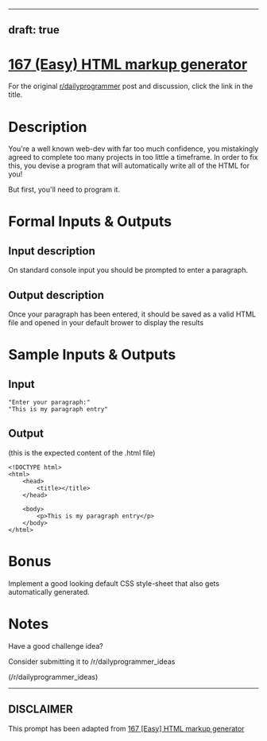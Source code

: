 ---
draft: true
----

# [167 (Easy) HTML markup generator](https://www.reddit.com/r/dailyprogrammer/comments/289png/6162014_challenge_167_easy_html_markup_generator/)

For the original [r/dailyprogrammer](https://www.reddit.com/r/dailyprogrammer/) post and discussion, click the link in the title.

# Description
You're a well known web-dev with far too much confidence, you mistakingly agreed to complete too many projects in too little a timeframe. In order to fix this, you devise a program that will automatically write all of the HTML for you!

But first, you'll need to program it.

# Formal Inputs & Outputs
## Input description
On standard console input you should be prompted to enter a paragraph.

## Output description
Once your paragraph has been entered, it should be saved as a valid HTML file and opened in your default brower to display the results

# Sample Inputs & Outputs
## Input

```
"Enter your paragraph:"
"This is my paragraph entry"
```
## Output
(this is the expected content of the .html file)


```
<!DOCTYPE html>
<html>
    <head>
        <title></title>
    </head>

    <body>
        <p>This is my paragraph entry</p>
    </body>
</html>
```
# Bonus
Implement a good looking default CSS style-sheet that also gets automatically generated.

# Notes
Have a good challenge idea?

Consider submitting it to /r/dailyprogrammer_ideas

(/r/dailyprogrammer_ideas)

----
## **DISCLAIMER**
This prompt has been adapted from [167 [Easy] HTML markup generator](https://www.reddit.com/r/dailyprogrammer/comments/289png/6162014_challenge_167_easy_html_markup_generator/
)
